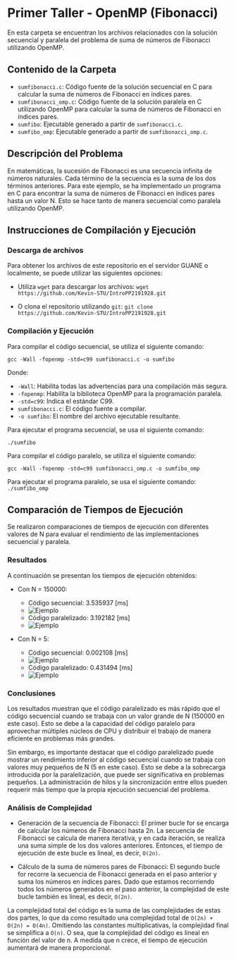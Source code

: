 # Primer Taller - OpenMP (Fibonacci)
 
En esta carpeta se encuentran los archivos relacionados con la solución secuencial y paralela del problema de suma de números de Fibonacci utilizando OpenMP.

## Contenido de la Carpeta

- `sumfibonacci.c`: Código fuente de la solución secuencial en C para calcular la suma de números de Fibonacci en índices pares.
- `sumfibonacci_omp.c`: Código fuente de la solución paralela en C utilizando OpenMP para calcular la suma de números de Fibonacci en índices pares.
- `sumfibo`: Ejecutable generado a partir de `sumfibonacci.c`.
- `sumfibo_omp`: Ejecutable generado a partir de `sumfibonacci_omp.c`.

## Descripción del Problema

En matemáticas, la sucesión de Fibonacci es una secuencia infinita de números naturales. Cada término de la secuencia es la suma de los dos términos anteriores. Para este ejemplo, se ha implementado un programa en C para encontrar la suma de números de Fibonacci en índices pares hasta un valor N. Esto se hace tanto de manera secuencial como paralela utilizando OpenMP.

## Instrucciones de Compilación y Ejecución

### Descarga de archivos

Para obtener los archivos de este repositorio en el servidor GUANE o localmente, se puede utilizar las siguientes opciones:

- Utiliza `wget` para descargar los archivos:
```wget https://github.com/Kevin-STU/IntroPP2191928.git```

- O clona el repositorio utilizando `git`:
```git clone https://github.com/Kevin-STU/IntroPP2191928.git```

### Compilación y Ejecución

Para compilar el código secuencial, se utiliza el siguiente comando:

```gcc -Wall -fopenmp -std=c99 sumfibonacci.c -o sumfibo```

Donde:
- `-Wall`: Habilita todas las advertencias para una compilación más segura.
- `-fopenmp`: Habilita la biblioteca OpenMP para la programación paralela.
- `-std=c99`: Indica el estándar C99.
- `sumfibonacci.c`: El código fuente a compilar.
- `-o sumfibo`: El nombre del archivo ejecutable resultante.

Para ejecutar el programa secuencial, se usa el siguiente comando:

```./sumfibo```

Para compilar el código paralelo, se utiliza el siguiente comando:

```gcc -Wall -fopenmp -std=c99 sumfibonacci_omp.c -o sumfibo_omp```

Para ejecutar el programa paralelo, se usa el siguiente comando:
```./sumfibo_omp```

## Comparación de Tiempos de Ejecución

Se realizaron comparaciones de tiempos de ejecución con diferentes valores de N para evaluar el rendimiento de las implementaciones secuencial y paralela.

### Resultados

A continuación se presentan los tiempos de ejecución obtenidos:

- Con N = 150000:
  - Código secuencial: 3.535937 [ms]
  - ![Ejemplo](Imagenes/150000%20secuencial.png)
  - Código paralelizado: 3.192182 [ms]
  - ![Ejemplo](Imagenes/150000%20paralelizado.png)

- Con N = 5:
  - Código secuencial: 0.002108 [ms]
  - ![Ejemplo](Imagenes/5%20secuencial.png)
  - Código paralelizado: 0.431494 [ms]
  - ![Ejemplo](Imagenes/5%20paralelizado.png)

### Conclusiones

Los resultados muestran que el código paralelizado es más rápido que el código secuencial cuando se trabaja con un valor grande de N (150000 en este caso). Esto se debe a la capacidad del código paralelo para aprovechar múltiples núcleos de CPU y distribuir el trabajo de manera eficiente en problemas más grandes.

Sin embargo, es importante destacar que el código paralelizado puede mostrar un rendimiento inferior al código secuencial cuando se trabaja con valores muy pequeños de N (5 en este caso). Esto se debe a la sobrecarga introducida por la paralelización, que puede ser significativa en problemas pequeños. La administración de hilos y la sincronización entre ellos pueden requerir más tiempo que la propia ejecución secuencial del problema.

### Análisis de Complejidad

- Generación de la secuencia de Fibonacci: El primer bucle for se encarga de calcular los números de Fibonacci hasta 2n. La secuencia de Fibonacci se calcula de manera iterativa, y en cada iteración, se realiza una suma simple de los dos valores anteriores. Entonces, el tiempo de ejecución de este bucle es lineal, es decir, ```O(2n)```.

- Cálculo de la suma de números pares de Fibonacci: El segundo bucle for recorre la secuencia de Fibonacci generada en el paso anterior y suma los números en índices pares. Dado que estamos recorriendo todos los números generados en el paso anterior, la complejidad de este bucle también es lineal, es decir, ```O(2n)```.

La complejidad total del código es la suma de las complejidades de estas dos partes, lo que da como resultado una complejidad total de ```O(2n) + O(2n) = O(4n)```.
Omitiendo las constantes multiplicativas, la complejidad final se simplifica a ```O(n)```. O sea, que la complejidad del código es lineal en función del valor de n. A medida que n crece, el tiempo de ejecución aumentará de manera proporcional.


